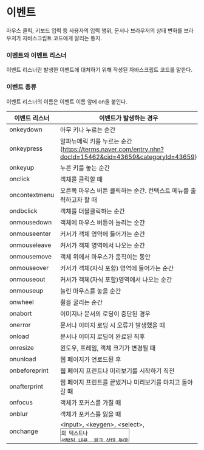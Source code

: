 # 이벤트

마우스 클릭, 키보드 입력 등 사용자의 입력 행위, 문서나 브라우저의 상태 변화를 브라우저가 자바스크립트 코드에게 알리는 통지.



### 이벤트와 이벤트 리스너

이벤트 리스너란 발생한 이벤트에 대처하기 위해 작성된 자바스크립트 코드를 말한다.



### 이벤트 종류

이벤트 리스너의 이름은 이벤트 이름 앞에 on을 붙인다.


|이벤트 리스너|이벤트가 발생하는 경우|
|---|---|
|onkeydown|아무 키나 누르는 순간|
|onkeypress|알파뉴메릭 키를 누르는 순간(https://terms.naver.com/entry.nhn?docId=15462&cid=43659&categoryId=43659)|
|onkeyup|누른 키를 놓는 순간|
|onclick|객체를 클릭할 때|
|oncontextmenu|오른쪽 마우스 버튼 클릭하는 순간. 컨텍스트 메뉴를 출력하고자 할 때|
|ondbclick|객체를 더블클릭하는 순간|
|onmousedown|객체에 마우스 버튼이 눌리는 순간|
|onmouseenter|커서가 객체 영역에 들어가는 순간|
|onmouseleave|커서가 객체 영역에서 나오는 순간|
|onmousemove|객체 위에서 마우스가 움직이는 동안|
|onmouseover|커서가 객체(자식 포함) 영역에 들어가는 순간|
|onmouseout|커서가 객체(자식 포함)영역에서 나오는 순간|
|onmouseup|눌린 마우스를 놓을 순간|
|onwheel|휠을 굴리는 순간|
|onabort|이미지나 문서의 로딩이 중단된 경우|
|onerror|문서나 이미지 로딩 시 오류가 발생했을 때|
|onload|문서나 이미지 로딩이 완료된 직후|
|onresize|윈도우, 프레임, 객체 크기가 변경될 때|
|onunload|웹 페이지가 언로드된 후|
|onbeforeprint|웹 페이지 프린트나 미리보기를 시작하기 직전|
|onafterprint|웹 페이지 프린트를 끝냈거나 미리보기를 마치고 돌아갈 때|
|onfocus|객체가 포커스를 가질 때|
|onblur|객체가 포커스를 잃을 때|
|onchange|&lt;input&gt;, &lt;keygen&gt;, &lt;select&gt;, <textarea>의 텍스트나 선택된 내용, 체크 상태 등이 변할 때|
|onreset|폼의 reset 버튼을 누르거나 자바스크립트 코드로 폼을 리셋시켯을 때. 폼의 모든 요소가 초기 상태로 리셋될 때|
|onsearch|<input type="search">에 검색 텍스트를 입력하고 <Enter>키를 누를 때|
|onselect|<textarea>나 &lt;input type="text or password"&gt;에 입력한 텍스트를 사용자가 선택할 때(ex. 마우스로 드래그 선택)|
|onsubmit|submit 버튼을 클릭하여 폼을 전송할 때. 자바스크립트 코드로 form 객체의 submit() 메소드를 호출할 때는 이벤트 발생 X|




# 이벤트 리스너 만들기

자바스크립트 코드로 이벤트 리스너를 작성하는 방법

- HTML 태그 내에 작성
- DOM 객체의 이벤트 리스너 프로퍼티에 작성
- DOM 객체의 addEventListener() 메소드 이용


### DOM 객체의 이벤트 리스너 프로퍼티에 작성

리스너로 등록 시 ()를 생략한다.

```
function init() {
    ...
    p.onmouseover = over;
}
function over() {
    ...
}
```



### DOM 객체의 addEventListener() 메소드 이용

addEventListener(eventName, listener[, useCapture])   

여러 함수를 중복하여 등록 가능하다는 장점이 있다.

- eventName : 이벤트 타입을 나타내는 문자열. click, load, keydown 등
- listener : 이벤트 리스너로 등록할 함수 이름
- useCapture : true이면 이벤트 흐름 중 캡쳐 단계에서 실행될 리스너 등록. false이면 버블 단계에서 실행될 리스너 등록. 생략 가능하며 디폴트는 false.

```
span.addEventListener("mouseover", over); // onmouseover 리스너로 over() 함수 등록. on없이 이벤트 이름만 사용
```




### 익명함수로 이벤트 리스너 작성

함수의 이름 없이 필요한 곳에 함수의 코드를 바로 작성하는 방법이다.   

코드가 짧거나 일회용으로 사용하는 경우 편리하게 사용된다.





# 이벤트 객체란?

- 이벤트 발생 시, 이벤트 관련 정보를 담은 이벤트 객체를 만들어 이벤트 리스너에 전달
- 이벤트 리스너는 이벤트 객체의 프로퍼티 값을 통해 발생한 이벤트에 관한 자세한 사항을 알 수 있다.
- 이벤트 처리 후 이벤트 객체 소멸
- 이벤트 리스너 실행 중에는 오직 한 개의 이벤트 객체만 존재할 수 있다.